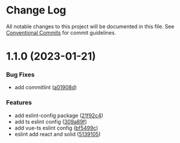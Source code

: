 # Change Log

All notable changes to this project will be documented in this file.
See [Conventional Commits](https://conventionalcommits.org) for commit guidelines.

# 1.1.0 (2023-01-21)


### Bug Fixes

* add commitlint ([a01908d](https://github.com/suiyi8760/ux-dev-toolkit/commit/a01908da201a6847c35438191bb034fc079cdd99))


### Features

* add eslint-config package ([21f92c4](https://github.com/suiyi8760/ux-dev-toolkit/commit/21f92c4325e2dfc8d7d48f059cf01155a555ab4c))
* add ts eslint config ([309a89f](https://github.com/suiyi8760/ux-dev-toolkit/commit/309a89f349e8670aa3de22fdc1be48bf7eb4d05b))
* add vue-ts eslint config ([bf5499c](https://github.com/suiyi8760/ux-dev-toolkit/commit/bf5499c36be3e4a602401535baa3e7bd1f039e2e))
* eslint add react and solid ([5139105](https://github.com/suiyi8760/ux-dev-toolkit/commit/513910530eff78d08b1c38fbd6809c8cea3db06d))
